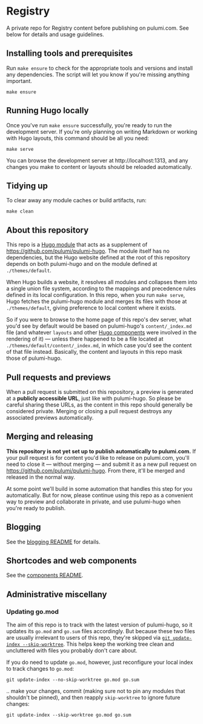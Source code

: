 # Registry

A private repo for Registry content before publishing on pulumi.com. See below for details and usage guidelines.

## Installing tools and prerequisites

Run `make ensure` to check for the appropriate tools and versions and install any dependencies. The script will let you know if you're missing anything important.

```
make ensure
```

## Running Hugo locally

Once you've run `make ensure` successfully, you're ready to run the development server. If you're only planning on writing Markdown or working with Hugo layouts, this command should be all you need:

```
make serve
```

You can browse the development server at http://localhost:1313, and any changes you make to content or layouts should be reloaded automatically.

## Tidying up

To clear away any module caches or build artifacts, run:

```
make clean
```

## About this repository

This repo is a [Hugo module](https://gohugo.io/hugo-modules/) that acts as a supplement of https://github.com/pulumi/pulumi-hugo. The module itself has no dependencies, but the Hugo website defined at the root of this repository depends on both pulumi-hugo and on the module defined at `./themes/default`.

When Hugo builds a website, it resolves all modules and collapses them into a single union file system, according to the mappings and precedence rules defined in its local configuration. In this repo, when you run `make serve`, Hugo fetches the pulumi-hugo module and merges its files with those at `./themes/default`, giving preference to local content where it exists.

So if you were to browse to the home page of this repo's dev server, what you'd see by default would be based on pulumi-hugo's `content/_index.md` file (and whatever `layouts` and other [Hugo components](https://gohugo.io/hugo-modules/configuration/#module-config-mounts) were involved in the rendering of it) &mdash; unless there happened to be a file located at `./themes/default/content/_index.md`, in which case you'd see the content of that file instead. Basically, the content and layouts in this repo mask those of pulumi-hugo.

## Pull requests and previews

When a pull request is submitted on this repository, a preview is generated at a **publicly accessible URL**, just like with pulumi-hugo. So please be careful sharing these URLs, as the content in this repo should generally be considered private. Merging or closing a pull request destroys any associated previews automatically.

## Merging and releasing

**This repository is not yet set up to publish automatically to pulumi.com.** If your pull request is for content you'd like to release on pulumi.com, you'll need to close it &mdash; without merging &mdash; and submit it as a new pull request on https://github.com/pulumi/pulumi-hugo. From there, it'll be merged and released in the normal way.

At some point we'll build in some automation that handles this step for you automatically. But for now, please continue using this repo as a convenient way to preview and collaborate in private, and use pulumi-hugo when you're ready to publish.

## Blogging

See the [blogging README](BLOGGING.md) for details.

## Shortcodes and web components

See the [components README](themes/default/components).

## Administrative miscellany

### Updating go.mod

The aim of this repo is to track with the latest version of pulumi-hugo, so it updates its `go.mod` and `go.sum` files accordingly. But because these two files are usually irrelevant to users of this repo, they're skipped via [`git update-index --skip-worktree`](https://git-scm.com/docs/git-update-index#_skip_worktree_bit). This helps keep the working tree clean and uncluttered with files you probably don't care about.

If you do need to update `go.mod`, however, just reconfigure your local index to track changes to `go.mod`:

```
git update-index --no-skip-worktree go.mod go.sum
```

.. make your changes, commit (making sure not to pin any modules that shouldn't be pinned), and then reapply `skip-worktree` to ignore future changes:

```
git update-index --skip-worktree go.mod go.sum
```
